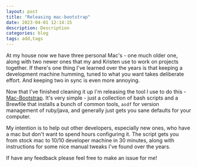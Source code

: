 ```yaml
---
layout: post
title: "Releasing mac-bootstrap"
date: 2023-04-01 12:14:15
description: Description
categories: blog
tags: add,tags
---
```


At my house now we have three personal Mac's - one much older one, along with two newer ones that my and Kristen use to work on projects together.  If there's one thing I've learned over the years is that keeping a development machine humming, tuned to what you want takes deliberate effort.  And keeping two in sync is even more annoying.

Now that I've finished cleaning it up I'm releasing the tool I use to do this - [Mac-Bootstrap](https://github.com/cpaika/mac-bootstrap).  It's very simple - just a collection of bash scripts and a Brewfile that installs a bunch of common tools, `asdf` for version management of ruby/java, and generally just gets you sane defaults for your computer.

My intention is to help out other developers, especially new ones, who have a mac but don't want to spend hours configuring it.  The script gets you from stock mac to 10/10 developer machine in 30 minutes, along with instructions for some nice manual tweaks I've found over the years.

If have any feedback please feel free to make an issue for me!